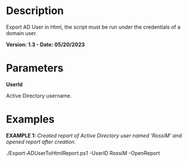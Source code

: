 # Description
Export AD User in Html, the script must be run under the credentials of a domain user.

**Version: 1.3 - Date: 05/20/2023**

# Parameters

**UserId**

Active Directory username.

# Examples

**EXAMPLE 1:**  *Created report of Active Directory user named 'RossiM' and opened report after creation.*

./Export-ADUserToHtmlReport.ps1 -UserID RossiM -OpenReport
